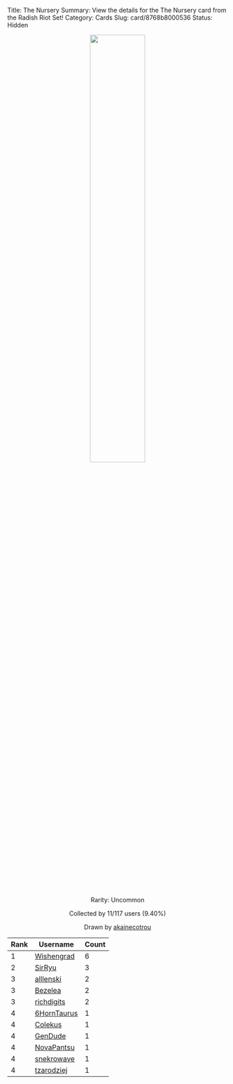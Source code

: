 Title: The Nursery
Summary: View the details for the The Nursery card from the Radish Riot Set!
Category: Cards
Slug: card/8768b8000536
Status: Hidden

<center><a href='/images/cards/8768b8000536.png'><img src='/images/cards/8768b8000536.png' width='50%'></a>

Rarity: Uncommon

Collected by 11/117 users (9.40%)

Drawn by <a href='https://twitter.com/akainecoTaro'>akainecotrou</a></center>

<table class="table">
  <thead>
    <tr>
      <th scope="col">Rank</th>
      <th scope="col">Username</th>
      <th scope="col">Count</th>
    </tr>
  </thead>
  <tbody>
    <tr>
      <td>1</td>
      <td><a href="https://www.twitch.tv/wishengrad">Wishengrad</a></td>
      <td>6</td>
      </tr>
    <tr>
      <td>2</td>
      <td><a href="https://www.twitch.tv/sirryu">SirRyu</a></td>
      <td>3</td>
      </tr>
    <tr>
      <td>3</td>
      <td><a href="https://www.twitch.tv/alllenski">alllenski</a></td>
      <td>2</td>
      </tr>
    <tr>
      <td>3</td>
      <td><a href="https://www.twitch.tv/bezelea">Bezelea</a></td>
      <td>2</td>
      </tr>
    <tr>
      <td>3</td>
      <td><a href="https://www.twitch.tv/richdigits">richdigits</a></td>
      <td>2</td>
      </tr>
    <tr>
      <td>4</td>
      <td><a href="https://www.twitch.tv/6horntaurus">6HornTaurus</a></td>
      <td>1</td>
      </tr>
    <tr>
      <td>4</td>
      <td><a href="https://www.twitch.tv/colekus">Colekus</a></td>
      <td>1</td>
      </tr>
    <tr>
      <td>4</td>
      <td><a href="https://www.twitch.tv/gendude">GenDude</a></td>
      <td>1</td>
      </tr>
    <tr>
      <td>4</td>
      <td><a href="https://www.twitch.tv/novapantsu">NovaPantsu</a></td>
      <td>1</td>
      </tr>
    <tr>
      <td>4</td>
      <td><a href="https://www.twitch.tv/snekrowave">snekrowave</a></td>
      <td>1</td>
      </tr>
    <tr>
      <td>4</td>
      <td><a href="https://www.twitch.tv/tzarodziej">tzarodziej</a></td>
      <td>1</td>
      </tr>
  </tbody>
</table>